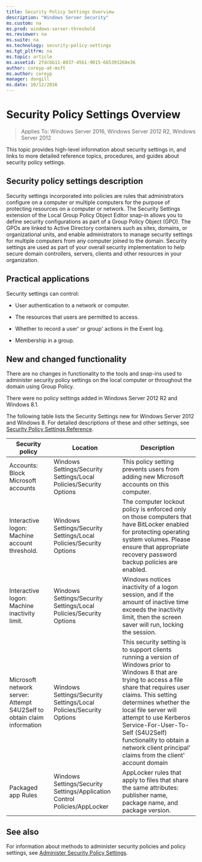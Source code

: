 ```yaml
---
title: Security Policy Settings Overview
description: "Windows Server Security"
ms.custom: na
ms.prod: windows-server-threshold
ms.reviewer: na
ms.suite: na
ms.technology: security-policy-settings
ms.tgt_pltfrm: na
ms.topic: article
ms.assetid: 2fdcbb11-8037-45b1-9015-665393268e36
author: coreyp-at-msft
ms.author: coreyp
manager: dongill
ms.date: 10/12/2016
---
```

# Security Policy Settings Overview

>Applies To: Windows Server 2016, Windows Server 2012 R2, Windows Server 2012

This topic provides high-level information about security settings in, and links to more detailed reference topics, procedures, and guides about security policy settings.


## <a name="BKMK_OVER"></a>Security policy settings description
Security settings incorporated into policies are rules that administrators configure on a computer or multiple computers for the purpose of protecting resources on a computer or network. The Security Settings extension of the Local Group Policy Object Editor snap-in allows you to define security configurations as part of a Group Policy Object (GPO). The GPOs are linked to Active Directory containers such as sites, domains, or organizational units, and enable administrators to manage security settings for multiple computers from any computer joined to the domain. Security settings are used as part of your overall security implementation to help secure domain controllers, servers, clients and other resources in your organization.

## <a name="BKMK_APP"></a>Practical applications
Security settings can control:

-   User authentication to a network or computer.

-   The resources that users are permitted to access.

-   Whether to record a user' or group' actions in the Event log.

-   Membership in a group.

## <a name="BKMK_NEW"></a>New and changed functionality
There are no changes in functionality to the tools and snap-ins used to administer security policy settings on the local computer or throughout the domain using Group Policy.

There were no policy settings added in  Windows Server 2012 R2  and Windows 8.1.

The following table lists the Security Settings new for Windows Server 2012 and Windows 8. For detailed descriptions of these and other settings, see [Security Policy Settings Reference](../group-managed-service-accounts/security-policy-settings-reference.md).

|Security policy|Location|Description|
|----------|------|--------|
|Accounts: Block Microsoft accounts|Windows Settings/Security Settings/Local Policies/Security Options|This policy setting prevents users from adding new Microsoft accounts on this computer.|
|Interactive logon: Machine account threshold.|Windows Settings/Security Settings/Local Policies/Security Options|The computer lockout policy is enforced only on those computers that have BitLocker enabled for protecting operating system volumes. Please ensure that appropriate recovery password backup policies are enabled.|
|Interactive logon: Machine inactivity limit.|Windows Settings/Security Settings/Local Policies/Security Options|Windows notices inactivity of a logon session, and if the amount of inactive time exceeds the inactivity limit, then the screen saver will run, locking the session.|
|Microsoft network server: Attempt S4U2Self to obtain claim information|Windows Settings/Security Settings/Local Policies/Security Options|This security setting is to support clients running a version of Windows prior to Windows 8 that are trying to access a file share that requires user claims. This setting determines whether the local file server will attempt to use Kerberos Service-For-User-To-Self (S4U2Self) functionality to obtain a network client principal' claims from the client' account domain|
|Packaged app Rules|Windows Settings/Security Settings/Application Control Policies/AppLocker|AppLocker rules that apply to files that share the same attributes: publisher name, package name, and package version.|


## <a name="BKMK_LINKS"></a>See also
For information about methods to administer security policies and policy settings, see [Administer Security Policy Settings](administer-security-policy-settings.md).




